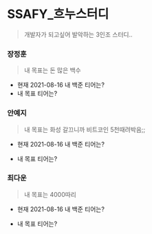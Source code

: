 # SSAFY_흐누스터디

> 개발자가 되고싶어 발악하는 3인조 스터디..



### 장정훈

> 내 목표는 돈 많은 백수

- 현재 2021-08-16 내 백준 티어는?
- 내 목표 티어는?



### 안예지

> 내 목표는 화성 갈끄니까 비트코인 5천때려박음;;

- 현재 2021-08-16 내 백준 티어는?

- 내 목표 티어는?



### 최다운

> 내 목표는 4000따리

- 현재 2021-08-16 내 백준 티어는?

- 내 목표 티어는? 
